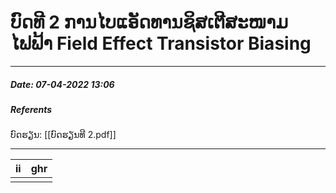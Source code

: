 #  ບົດທີ 2 ການໄບແອັດທານຊິສເຕີສະໜາມໄຟຟ້າ Field Effect Transistor Biasing
----
##### Date: 07-04-2022 13:06

##### Referents
ບົດຮຽນ: [[ບົດຮຽນທີ 2.pdf]]

---
| ii  | ghr |
| --- | --- |
|     |     |